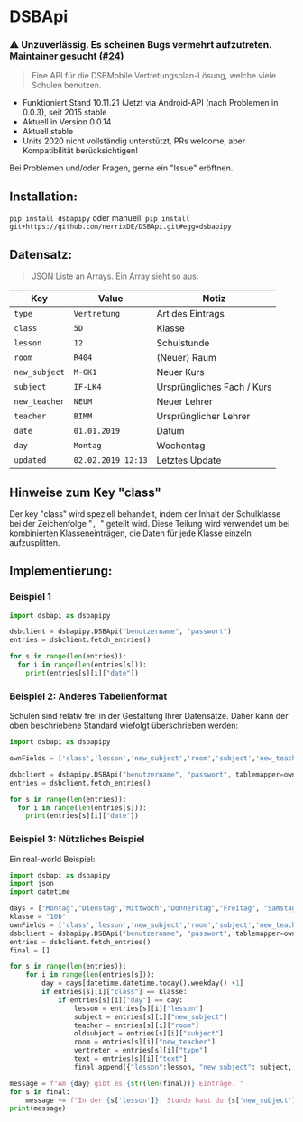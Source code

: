 
# DSBApi
### ⚠️ Unzuverlässig. Es scheinen Bugs vermehrt aufzutreten. Maintainer gesucht ([#24](https://github.com/nerrixDE/DSBApi/issues/24))
> Eine API für die DSBMobile Vertretungsplan-Lösung, welche viele Schulen benutzen.

* Funktioniert Stand 10.11.21 (Jetzt via Android-API (nach Problemen in 0.0.3), seit 2015 stable
* Aktuell in Version 0.0.14
* Aktuell stable
* Units 2020 nicht vollständig unterstützt, PRs welcome, aber Kompatibilität berücksichtigen!

Bei Problemen und/oder Fragen, gerne ein "Issue" eröffnen. 

## Installation:

`pip install dsbapipy`
oder manuell:
`pip install git+https://github.com/nerrixDE/DSBApi.git#egg=dsbapipy`

## Datensatz:

> JSON Liste an Arrays. Ein Array sieht so aus:

| Key | Value | Notiz |
| --- | ---   | ---   |
| `type` | `Vertretung` | Art des Eintrags |
| `class` | `5D`  | Klasse |
| `lesson` | `12`  | Schulstunde |
| `room` | `R404`  | (Neuer) Raum |
| `new_subject` | `M-GK1`  | Neuer Kurs |
| `subject` | `IF-LK4`  | Ursprüngliches Fach / Kurs |
| `new_teacher` | `NEUM`  | Neuer Lehrer |
| `teacher` | `BIMM`  | Ursprünglicher Lehrer |
| `date` | `01.01.2019`  | Datum |
| `day` | `Montag`  | Wochentag |
| `updated` | `02.02.2019 12:13`  | Letztes Update |

## Hinweise zum Key "class"

Der key "class" wird speziell behandelt, indem der Inhalt der Schulklasse bei der Zeichenfolge "`, `" geteilt wird.
Diese Teilung wird verwendet um bei kombinierten Klasseneinträgen, die Daten für jede Klasse einzeln aufzusplitten.


## Implementierung:

### Beispiel 1

```py
import dsbapi as dsbapipy

dsbclient = dsbapipy.DSBApi("benutzername", "passwort")
entries = dsbclient.fetch_entries()

for s in range(len(entries)):
  for i in range(len(entries[s])):
    print(entries[s][i]["date"])

```

### Beispiel 2: Anderes Tabellenformat
Schulen sind relativ frei in der Gestaltung Ihrer Datensätze. Daher kann der oben beschriebene Standard wiefolgt überschrieben werden:

```py
import dsbapi as dsbapipy

ownFields = ['class','lesson','new_subject','room','subject','new_teacher','type','text']

dsbclient = dsbapipy.DSBApi("benutzername", "passwort", tablemapper=ownFields)
entries = dsbclient.fetch_entries()

for s in range(len(entries)):
  for i in range(len(entries[s])):
    print(entries[s][i]["date"])
```

### Beispiel 3: Nützliches Beispiel
Ein real-world Beispiel:

```py
import dsbapi as dsbapipy
import json
import datetime

days = ["Montag","Dienstag","Mittwoch","Donnerstag","Freitag", "Samstag","Sonntag"]
klasse = "10b"
ownFields = ['class','lesson','new_subject','room','subject','new_teacher','type','text']
dsbclient = dsbapipy.DSBApi("benutzername", "passwort", tablemapper=ownFields)
entries = dsbclient.fetch_entries()
final = []

for s in range(len(entries)):
    for i in range(len(entries[s])):
        day = days[datetime.datetime.today().weekday() +1]
        if entries[s][i]["class"] == klasse:
            if entries[s][i]["day"] == day:
                lesson = entries[s][i]["lesson"]
                subject = entries[s][i]["new_subject"]
                teacher = entries[s][i]["room"]
                oldsubject = entries[s][i]["subject"]
                room = entries[s][i]["new_teacher"]
                vertreter = entries[s][i]["type"]
                text = entries[s][i]["text"]
                final.append({"lesson":lesson, "new_subject": subject, "room":room, "old_subject":oldsubject, "teacher":teacher, "type":vertreter, "text":text})

message = f"Am {day} gibt es {str(len(final))} Einträge. "
for s in final:
    message += f"In der {s['lesson']}. Stunde hast du {s['new_subject']} mit {s['teacher']} in {s['room']}. "
print(message)
                

```
